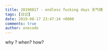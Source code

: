 ```yaml
---
title: 20190817 - endless fucking days 天气晴
tags: [日记]
date: 2019-08-17 23:47:24 +0800
comments: true
author: onecode
---
```

why ? when? how?